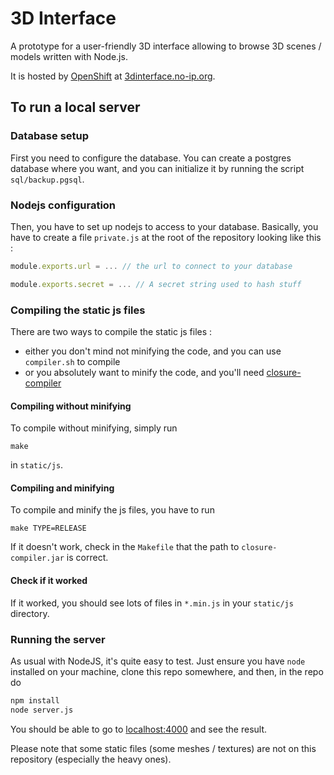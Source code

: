 # 3D Interface
A prototype for a user-friendly 3D interface allowing to browse 3D scenes /
models written with Node.js.

It is hosted by [OpenShift](https://www.openshift.com/) at
[3dinterface.no-ip.org](http://3dinterface.no-ip.org).

## To run a local server
### Database setup
First you need to configure the database. You can create a postgres database
where you want, and you can initialize it by running the script
`sql/backup.pgsql`.

### Nodejs configuration
Then, you have to set up nodejs to access to your database. Basically, you have
to create a file `private.js` at the root of the repository looking like this :

``` javascript
module.exports.url = ... // the url to connect to your database

module.exports.secret = ... // A secret string used to hash stuff
```
### Compiling the static js files
There are two ways to compile the static js files :

  - either you don't mind not minifying the code, and you can use `compiler.sh` to compile
  - or you absolutely want to minify the code, and you'll need 
    [closure-compiler](https://github.com/google/closure-compiler)

#### Compiling without minifying
To compile without minifying, simply run
```
make
```
in `static/js`.

#### Compiling and minifying
To compile and minify the js files, you have to run
```
make TYPE=RELEASE
```

If it doesn't work, check in the `Makefile` that the path to `closure-compiler.jar` 
is correct.

#### Check if it worked
If it worked, you should see lots of files in `*.min.js` in your `static/js` directory.

### Running the server
As usual with NodeJS, it's quite easy to test. Just ensure you have `node`
installed on your machine, clone this repo somewhere, and then, in the repo do

``` sh
npm install
node server.js
```

You should be able to go to [localhost:4000](http://localhost:4000) and see the result.

Please note that some static files (some meshes / textures) are not on this repository (especially the heavy ones).
